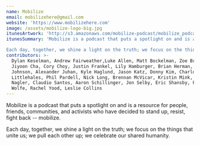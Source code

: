 ```yaml
---
name: Mobilize
email: mobilizehere@gmail.com
website: 'https://www.mobilizehere.com'
image: /assets/mobilize-logo-big.jpg
itunesArtwork: 'http://s3.amazonaws.com/mobilize-podcast/mobilize_podcast_cover_art.jpg'
itunesSummary: 'Mobilize is a podcast that puts a spotlight on and is a resource for people, friends, communities, and activists who have decided to stand up, resist, fight back -- mobilize.

Each day, together, we shine a light on the truth; we focus on the things that unite us; we pull each other up; we celebrate our shared humanity.'
contributors: >-
  Dylan Keselman, Andrew Fairweather,Luke Allen, Matt Bockelman, Zoe Brock,
  Jiyoon Cha, Cory Choy, Justin Frankel, Lily Hamburger, Brian Herman, Thomas
  Johnson, Alexander Juhan, Kyle Haglund, Jason Katz, Donny Kim, Charlotte
  Littlehales, Phil Pardell, Nick Long, Brennan McVicar, Kristin Mink, Betsy
  Nagler, Claudio Santos, Aaron Schillinger, Jon Selby, Eric Shansby, Fletcher
  Wolfe, Rachel Yood, Leslie Collins
---
```

Mobilize is a podcast that puts a spotlight on and is a resource for people, friends, communities, and activists who have decided to stand up, resist, fight back -- mobilize.

Each day, together, we shine a light on the truth; we focus on the things that unite us; we pull each other up; we celebrate our shared humanity.